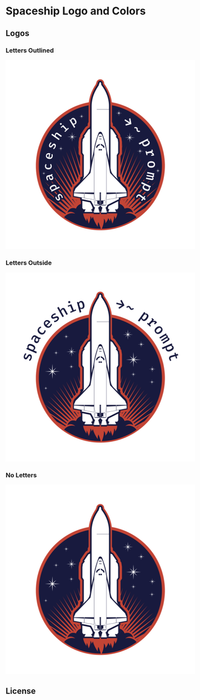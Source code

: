 # Spaceship Logo and Colors

## Logos

### Letters Outlined

![Spaceship logo with outlined letters](./spaceship-letters-outlined.svg)

### Letters Outside

![Spaceship logo with letters outside](./spaceship-letters-outside.svg)

### No Letters

![Spaceeship logo without letters](./spaceship-no-letters.svg)

## License

